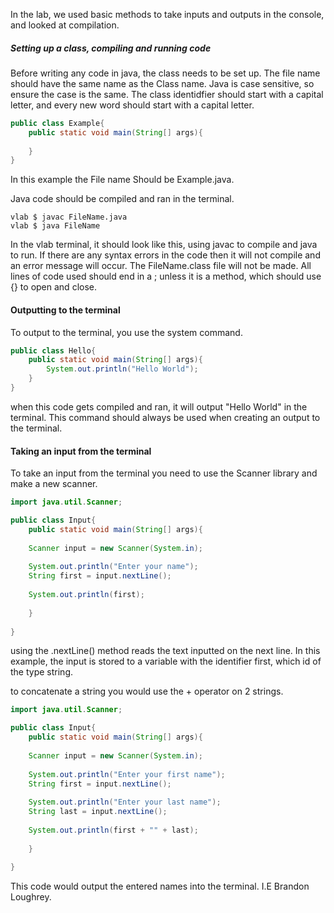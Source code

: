 In the lab, we used basic methods to take inputs and outputs in the console, and looked at compilation. 

##### Setting up a class, compiling and running code
Before writing any code in java, the class needs to be set up. The file name should have the same name as the Class name. Java is case sensitive, so ensure the case is the same. The class identidfier should start with a capital letter, and every new word should start with a capital letter. 

```java 
public class Example{
	public static void main(String[] args){
	
	}
}
```

In this example the File name Should be Example.java. 

Java code should be compiled and ran in the terminal. 
```
vlab $ javac FileName.java
vlab $ java FileName
```
In the vlab terminal, it should look like this, using javac to compile and java to run.
If there are any syntax errors in the code then it will not compile and an error message will occur. The FileName.class file will not be made.
All lines of code used should end in a ; unless it is a method, which should use {} to open and close.

#### Outputting to the terminal 
To output to the terminal, you use the system command. 
```java
public class Hello{
	public static void main(String[] args){
		System.out.println("Hello World");
	}
}
```
when this code gets compiled and ran, it will output "Hello World" in the terminal. This command should always be used when creating an output to the terminal. 

#### Taking an input from the terminal
To take an input from the terminal you need to use the Scanner library and make a new scanner. 

``` java 
import java.util.Scanner;

public class Input{
	public static void main(String[] args){
	
	Scanner input = new Scanner(System.in);
	
	System.out.println("Enter your name"); 
	String first = input.nextLine();
	
	System.out.println(first); 
	
	}
	
}
```

using the .nextLine() method reads the text inputted on the next line. In this example, the input is stored to a variable with the identifier first, which id of the type string. 

to concatenate a string you would use the + operator on 2 strings. 


```java
import java.util.Scanner;

public class Input{
	public static void main(String[] args){
	
	Scanner input = new Scanner(System.in);
	
	System.out.println("Enter your first name"); 
	String first = input.nextLine();
	
	System.out.println("Enter your last name"); 
	String last = input.nextLine();
	
	System.out.println(first + "" + last); 
	
	}
	
}
```
This code would output the entered names into the terminal. I.E Brandon Loughrey. 